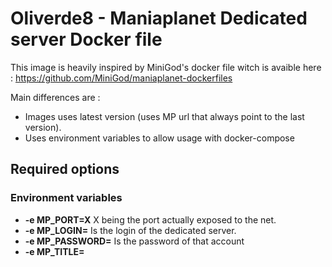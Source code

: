 # Oliverde8 - Maniaplanet Dedicated server Docker file

This image is heavily inspired by MiniGod's docker file witch is avaible here : https://github.com/MiniGod/maniaplanet-dockerfiles

Main differences are : 
* Images uses latest version (uses MP url that always point to the last version). 
* Uses environment variables to allow usage with docker-compose

## Required options 

### Environment variables
* **-e MP_PORT=X** X being the port actually exposed to the net. 
* **-e MP_LOGIN=<login>** Is the login of the dedicated server. 
* **-e MP_PASSWORD=<password>** Is the password of that account
* **-e MP_TITLE=<title>** The MP title to run (since MP4 the dedicated comes without any title installed)
* **-e MP_GAME_SETTINGS=<gamesettings>** The match settigns file to load (Exemple : MatchSettings/TMCanyonA.txt)
* **-e MP_CONFIG=<config>** The config file to load.

### Ports
 Exporte the ports from the container on the host.
 * **-p 2355:2350 -p 2355:2350/udp**

### Volumes

Since MP4 the dedicated server comes without any title pack pre installed. YOu need to share volumes in order to add those
to the docker.

* **-v ./mp-data:/var/maniaplanet/UserData**

## Exemple 

### Using docker run

```bash
    docker run \
        -e MP_PORT=2350 \
        -e MP_LOGIN=my_server1 \
        -e MP_PASSWORD=my_server1_password \
        -e MP_TITLE=TmCanyon@nadeo \
        -e MP_GAME_SETTINGS=MatchSettings/TMCanyonA.txt \
        -e MP_CONFIG=default.config.xml \
        -p 2350:2350 -p 2350:2350/udp \
        -v ./mp-data:/var/maniaplanet/UserData \
        oliverde8//mp-dedicated
```

### Using docker compose

```yaml
dedicated:
    build: oliverde8//mp-dedicated
    environment:
        MP_LOGIN: my_server1
        MP_PASSWORD: my_server1_password
        MP_PORT: 2350
        MP_TITLE: TmCanyon@nadeo
        MP_GAME_SETTINGS: MatchSettings/TMCanyonA.txt@nadeo
        MP_CONFIG: default.config.xml
    volumes:
        - ./docker/data/mp:/var/maniaplanet/UserData
```